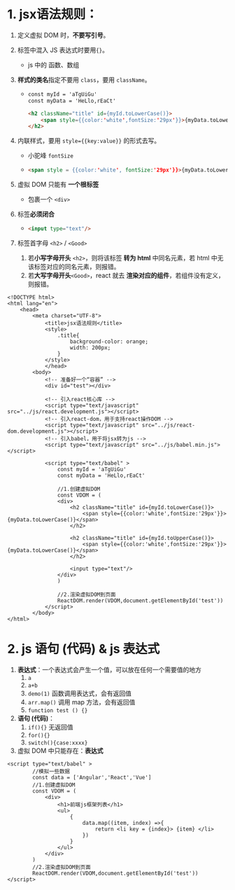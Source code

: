 # 1. jsx语法规则：

1. 定义虚拟 DOM  时，**不要写引号**。

2. 标签中混入 JS 表达式时要用`{}`。

   - js 中的 函数、数组

3. **样式的类名**指定不要用 `class`，要用 `className`。

   - ```html
     const myId = 'aTgUiGu'
     const myData = 'HeLlo,rEaCt'
     
     <h2 className="title" id={myId.toLowerCase()}>
         <span style={{color:'white',fontSize:'29px'}}>{myData.toLowerCase()}</span>
     </h2>
     ```

4. 内联样式，要用 `style={{key:value}}` 的形式去写。

   - 小驼峰 `fontSize`

   - ```html
     <span style = {{color:'white', fontSize:'29px'}}>{myData.toLowerCase()}</span>
     ```

5. 虚拟 DOM 只能有 **一个根标签**

   - 包裹一个 `<div>`

6. 标签**必须闭合**

   - ```html
     <input type="text"/>
     ```

7. 标签首字母 `<h2>` / `<Good>`

   1. 若**小写字母开头** `<h2>`，则将该标签 **转为 html** 中同名元素，若 html 中无该标签对应的同名元素，则报错。
   2. 若**大写字母开头**`<Good>`，react 就去 **渲染对应的组件**，若组件没有定义，则报错。

```react
<!DOCTYPE html>
<html lang="en">
    <head>
        <meta charset="UTF-8">
            <title>jsx语法规则</title>
            <style>
                .title{
                    background-color: orange;
                    width: 200px;
                }
            </style>
            </head>
        <body>
            <!-- 准备好一个“容器” -->
            <div id="test"></div>

            <!-- 引入react核心库 -->
            <script type="text/javascript" src="../js/react.development.js"></script>
            <!-- 引入react-dom，用于支持react操作DOM -->
            <script type="text/javascript" src="../js/react-dom.development.js"></script>
            <!-- 引入babel，用于将jsx转为js -->
            <script type="text/javascript" src="../js/babel.min.js"></script>

            <script type="text/babel" >
                const myId = 'aTgUiGu'
                const myData = 'HeLlo,rEaCt'

                //1.创建虚拟DOM
                const VDOM = (
                <div>
                    <h2 className="title" id={myId.toLowerCase()}>
                        <span style={{color:'white',fontSize:'29px'}}>{myData.toLowerCase()}</span>
                    </h2>

                    <h2 className="title" id={myId.toUpperCase()}>
                        <span style={{color:'white',fontSize:'29px'}}>{myData.toLowerCase()}</span>
                    </h2>

                    <input type="text"/>
                </div>
                )

                //2.渲染虚拟DOM到页面
                ReactDOM.render(VDOM,document.getElementById('test'))
            </script>
        </body>
</html>
```

# 2. js 语句 (代码) & js 表达式

1. **表达式**：一个表达式会产生一个值，可以放在任何一个需要值的地方
   1. `a`
   2. `a+b`
   3. `demo(1)` 函数调用表达式，会有返回值
   4. `arr.map()` 调用 map 方法，会有返回值
   5. `function test () {}` 
2. **语句 (代码)**：
   1. `if(){}` 无返回值
   2. `for(){}`
   3. `switch(){case:xxxx}`
3. 虚拟 DOM 中只能存在：**表达式**

```react
<script type="text/babel" >
		//模拟一些数据
		const data = ['Angular','React','Vue']
		//1.创建虚拟DOM
		const VDOM = (
			<div>
				<h1>前端js框架列表</h1>
				<ul>
					{
						data.map((item, index) =>{
							return <li key = {index}> {item} </li>
						})
					}
            	</ul>
            </div>
		)
		//2.渲染虚拟DOM到页面
		ReactDOM.render(VDOM,document.getElementById('test'))
</script>
```

